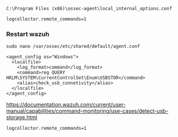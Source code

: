 ```C:\Program Files (x86)\ossec-agent\local_internal_options.conf```

```
logcollector.remote_commands=1
```
### Restart wazuh

```
sudo nano /var/ossec/etc/shared/default/agent.conf
```
```
<agent_config os="Windows">
  <localfile>
    <log_format>command</log_format>
    <command>reg QUERY HKLM\SYSTEM\CurrentControlSet\Enum\USBSTOR</command>
    <alias>check_usb_connetivity</alias>
  </localfile>
</agent_config>
```

https://documentation.wazuh.com/current/user-manual/capabilities/command-monitoring/use-cases/detect-usb-storage.html

```
logcollector.remote_commands=1
```
